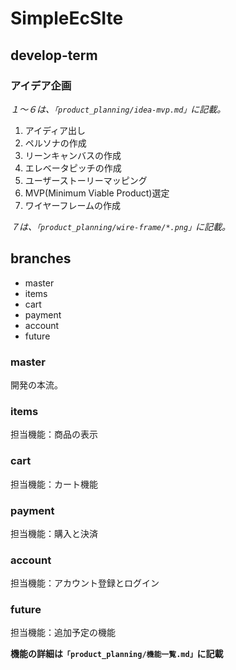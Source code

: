 # SimpleEcSIte
## develop-term

### アイデア企画
*１〜６は、`「product_planning/idea-mvp.md」`に記載。*

1. アイディア出し
2. ペルソナの作成
3. リーンキャンバスの作成
4. エレベータピッチの作成
5. ユーザーストーリーマッピング
6. MVP(Minimum Viable Product)選定
7. ワイヤーフレームの作成

*７は、`「product_planning/wire-frame/*.png」`に記載。*

## branches
- master
- items
- cart
- payment
- account
- future


### master
開発の本流。

### items
担当機能：商品の表示

### cart
担当機能：カート機能

### payment
担当機能：購入と決済

### account
担当機能：アカウント登録とログイン

### future
担当機能：追加予定の機能

**機能の詳細は`「product_planning/機能一覧.md」`に記載**